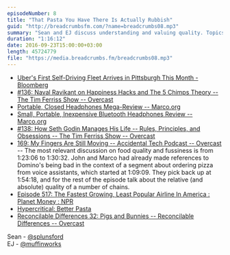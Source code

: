 ```yaml
---
episodeNumber: 8
title: "That Pasta You Have There Is Actually Rubbish"
guid: "http://breadcrumbsfm.com/?name=breadcrumbs08.mp3"
summary: "Sean and EJ discuss understanding and valuing quality. Topics range from things they fuss about—from coffee to audio to airlines—to the more philosophical thoughts and the question of whether appreciating quality is a blessing or a curse."
duration: "1:16:12"
date: 2016-09-23T15:00:00+03:00
length: 45724779
file: "https://media.breadcrumbs.fm/breadcrumbs08.mp3"
---
```


- [ Uber's First Self-Driving Fleet Arrives in Pittsburgh This Month - Bloomberg](http://www.bloomberg.com/news/features/2016-08-18/uber-s-first-self-driving-fleet-arrives-in-pittsburgh-this-month-is06r7on)
- [#136: Naval Ravikant on Happiness Hacks and The 5 Chimps Theory -- The Tim Ferriss Show -- Overcast](https://overcast.fm/+BmGUMrSCc/16:19)
- [Portable, Closed Headphones Mega-Review -- Marco.org](https://marco.org/headphones-closed-portable)
- [Small, Portable, Inexpensive Bluetooth Headphones Review -- Marco.org](https://marco.org/headphones-bluetooth-portable)
- [#138: How Seth Godin Manages His Life -- Rules, Principles, and Obsessions -- The Tim Ferriss Show -- Overcast](https://overcast.fm/+BmGUdcEGE/1:24:35)
- [169: My Fingers Are Still Moving -- Accidental Tech Podcast -- Overcast](https://overcast.fm/+CdSoEZTU/1:23:06) -- The most relevant discussion on food quality and fussiness is from 1:23:06 to 1:30:32. John and Marco had already made references to Domino's being bad in the context of a segment about ordering pizza from voice assistants, which started at 1:09:09. They pick back up at 1:54:18, and for the rest of the episode talk about the relative (and absolute) quality of a number of chains.
- [ Episode 517: The Fastest Growing, Least Popular Airline In America : Planet Money : NPR](http://www.npr.org/sections/money/2014/02/14/276973956/episode-517-the-fastest-growing-least-popular-airline-in-america)
- [Hypercritical: Better Pasta](http://hypercritical.co/2012/02/15/better-pasta)
- [Reconcilable Differences 32: Pigs and Bunnies -- Reconcilable Differences -- Overcast](https://overcast.fm/+EtBqdI5cQ/49:35)

Sean - [@splunsford](https://twitter.com/splunsford)  
EJ - [@muffinworks](https://twitter.com/muffinworks)
